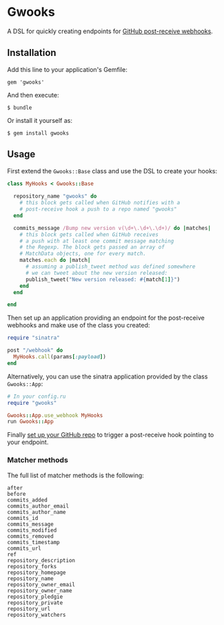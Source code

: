 # Gwooks

A DSL for quickly creating endpoints for [GitHub post-receive webhooks](https://help.github.com/articles/post-receive-hooks).

## Installation

Add this line to your application's Gemfile:

    gem 'gwooks'

And then execute:

    $ bundle

Or install it yourself as:

    $ gem install gwooks

## Usage

First extend the `Gwooks::Base` class and use the DSL to create your hooks:

```ruby
class MyHooks < Gwooks::Base
  
  repository_name "gwooks" do
    # this block gets called when GitHub notifies with a
    # post-receive hook a push to a repo named "gwooks"
  end

  commits_message /Bump new version v(\d+\.\d+\.\d+)/ do |matches|
    # this block gets called when GitHub receives
    # a push with at least one commit message matching
    # the Regexp. The block gets passed an array of
    # MatchData objects, one for every match.
    matches.each do |match|
      # assuming a publish_tweet method was defined somewhere
      # we can tweet about the new version released:
      publish_tweet("New version released: #{match[1]}")
    end
  end

end
```

Then set up an application providing an endpoint for the post-receive webhooks and make use of the class you created:

```ruby
require "sinatra"

post "/webhook" do
  MyHooks.call(params[:payload])
end
```

Alternatively, you can use the sinatra application provided by the class `Gwooks::App`:

```ruby
# In your config.ru
require "gwooks"

Gwooks::App.use_webhook MyHooks
run Gwooks::App
```

Finally [set up your GitHub repo](https://help.github.com/articles/post-receive-hooks) to trigger a post-receive hook pointing to your endpoint.

### Matcher methods

The full list of matcher methods is the following:
```
after
before
commits_added
commits_author_email
commits_author_name
commits_id
commits_message
commits_modified
commits_removed
commits_timestamp
commits_url
ref
repository_description
repository_forks
repository_homepage
repository_name
repository_owner_email
repository_owner_name
repository_pledgie
repository_private
repository_url
repository_watchers
```
